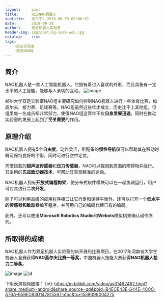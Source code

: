```yaml
---
layout:     post
title:      双足NAO机器人
subtitle:   发布于: 2018.09.30 09:08:19
date:       2018-09-30
author:     双足机器人实验室
header-img: img/post-bg-ios9-web.jpg
catalog:    true
tags:    
    -双足实验室
    -双足NAO组  
---
```


## 简介

NAO机器人是一款人工智能机器人。它拥有着讨人喜欢的外形，而且具备有一定水平的人工智能，能够与人亲切的互动。
![image](E://nao3.jpg)

郑州大学双足实验室NAO组主要研究如何控制NAO机器人进行一些体育比赛，如高尔夫、接力赛、足球赛等。NAO组虽然近些年才成立，历史比不上其他组，但组里每一名成员都非常努力，使得NAO组这两年不仅**自身发展迅速**，同时在推动实验室的发展上起到了**至关重要**的作用。

## 原理介绍

NAO机器人拥有**5个自由度**，动作灵活，所配备的**惯性导航仪**可以帮助其在移动时既可保持良好的平衡，同时可进行空中定位。

凭借搭载的**超声波传感器**和**压力传感器**，NAO可以探测到周围的障碍物并绕行。其采用的**先进致动器技术**，可帮助其实现精准的运动。

NAO机器人拥有**开放式编程构架**，使分布式软件模块可以在一起协调运行，用户可对其进行**二次开发**。

除了可以利用高级的应用程序接口让它行走和保持平衡外，还可以打开一个**低水平的传感器和致动器**编写程序，并可用自己的编码代替已有的编码。

此外，还可以使用**Microsoft Robotics Studio**和**Webots**模拟棋来确认动作序列。


## 所取得的成绩


NAO机器人作为双足机器人实验室的新开展的比赛项目，在2017年河南省大学生机器人竞赛获得**NAO高尔夫比赛一等奖**，中国机器人技能大赛获得**NAO机器人接力二等奖**。

![image](E://nao1.jpg)
![id](E://nao2.jpg)

下附表演视频链接：
[id]: https://m.bilibili.com/video/av31462492.html?share_medium=android&share_source=qq&bbid=B4ECE43E-644E-4C0C-A76A-65BED83D147815587infoc&ts=1538099004275
